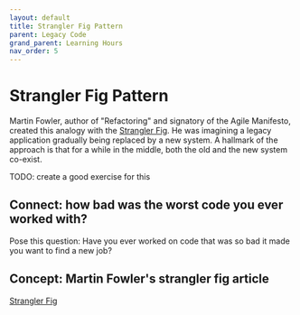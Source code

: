 ```yaml
---
layout: default
title: Strangler Fig Pattern
parent: Legacy Code
grand_parent: Learning Hours
nav_order: 5
---
```


# Strangler Fig Pattern

Martin Fowler, author of "Refactoring" and signatory of the Agile Manifesto, created this analogy with the [Strangler Fig](https://martinfowler.com/bliki/StranglerFigApplication.html). He was imagining a legacy application gradually being replaced by a new system. A hallmark of the approach is that for a while in the middle, both the old and the new system co-exist. 

TODO: create a good exercise for this

## Connect: how bad was the worst code you ever worked with? 

Pose this question: Have you ever worked on code that was so bad it made you want to find a new job?

## Concept: Martin Fowler's strangler fig article

[Strangler Fig](https://martinfowler.com/bliki/StranglerFigApplication.html)

